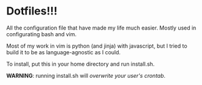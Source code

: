 Dotfiles!!!
===========

All the configuration file that have made my life much easier. Mostly used in configurating bash and vim.

Most of my work in vim is python (and jinja) with javascript, but I tried to build it to be as language-agnostic as I could.

To install, put this in your home directory and run install.sh.

**WARNING**: running install.sh will *overwrite your user's crontab*.
